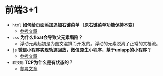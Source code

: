 # 前端3+1
- `html` **如何给页面添加追加右键菜单（原右键菜单功能保持不变）**
  - [参考文章](https://www.webhek.com/post/html5-context-menu.html)
- `css` **为什么float会导致父元素塌陷？**
  - 浮动元素起初是为图文混排而开发的。浮动的元素脱离了正常的文档流。
- `js` **微信小程序实现轨迹回放，微信原生小程序，基于uniapp的小程序？**
  - [参考文章](https://www.jb51.net/article/176328.htm)
- `软技能` **TCP为什么是有状态的？**
  - [参考文章](https://bbs.csdn.net/topics/50390991?list=311934)